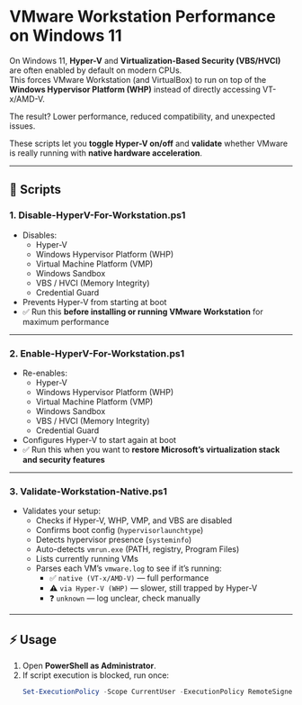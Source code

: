 # VMware Workstation Performance on Windows 11

On Windows 11, **Hyper-V** and **Virtualization-Based Security (VBS/HVCI)** are often enabled by default on modern CPUs.  
This forces VMware Workstation (and VirtualBox) to run on top of the **Windows Hypervisor Platform (WHP)** instead of directly accessing VT-x/AMD-V.  

The result? Lower performance, reduced compatibility, and unexpected issues.  

These scripts let you **toggle Hyper-V on/off** and **validate** whether VMware is really running with **native hardware acceleration**.

---

## 📌 Scripts

### 1. Disable-HyperV-For-Workstation.ps1
- Disables:
  - Hyper-V
  - Windows Hypervisor Platform (WHP)
  - Virtual Machine Platform (VMP)
  - Windows Sandbox
  - VBS / HVCI (Memory Integrity)
  - Credential Guard
- Prevents Hyper-V from starting at boot
- ✅ Run this **before installing or running VMware Workstation** for maximum performance

---

### 2. Enable-HyperV-For-Workstation.ps1
- Re-enables:
  - Hyper-V
  - Windows Hypervisor Platform (WHP)
  - Virtual Machine Platform (VMP)
  - Windows Sandbox
  - VBS / HVCI (Memory Integrity)
  - Credential Guard
- Configures Hyper-V to start again at boot
- ✅ Run this when you want to **restore Microsoft’s virtualization stack and security features**

---

### 3. Validate-Workstation-Native.ps1
- Validates your setup:
  - Checks if Hyper-V, WHP, VMP, and VBS are disabled  
  - Confirms boot config (`hypervisorlaunchtype`)  
  - Detects hypervisor presence (`systeminfo`)  
  - Auto-detects `vmrun.exe` (PATH, registry, Program Files)  
  - Lists currently running VMs  
  - Parses each VM’s `vmware.log` to see if it’s running:
    - ✅ `native (VT-x/AMD-V)` — full performance  
    - ⚠️ `via Hyper-V (WHP)` — slower, still trapped by Hyper-V  
    - ❓ `unknown` — log unclear, check manually  

---

## ⚡ Usage

1. Open **PowerShell as Administrator**.
2. If script execution is blocked, run once:
   ```powershell
   Set-ExecutionPolicy -Scope CurrentUser -ExecutionPolicy RemoteSigned -Force
